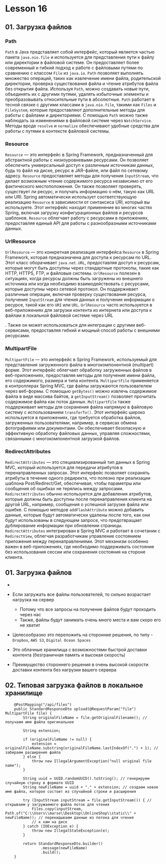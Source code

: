 # Lesson 16

## 01. Загрузка файлов


### Path

`Path` в Java представляет собой интерфейс, который является частью пакета `java.nio.file` и используется для представления пути к файлу или директории в файловой системе.
Он предоставляет более современный и гибкий подход к работе с файловыми путями по сравнению с классом `File` из `java.io`.
`Path` позволяет выполнять множество операций, таких как извлечение имени файла, родительской директории,
проверка существования файла и чтение атрибутов файла без открытия файла. Используя `Path`, можно создавать новые пути,
объединять их с другими путями, удалять избыточные элементы и преобразовывать относительные пути в абсолютные.
`Path` работает в тесной связке с другими классами в `java.nio.file`, такими как `Files` и `FileSystem`,
которые предоставляют дополнительные методы для работы с файлами и директориями. С помощью `Path` можно также наблюдать
за изменениями в файловой системе через `WatchService`. Методы вроде `resolve` и `normalize` обеспечивают удобные средства
для работы с путями в контексте файловой системы.

### Resource

`Resource` — это интерфейс в Spring Framework, предназначенный для абстрактной работы с низкоуровневыми ресурсами.
Он позволяет обеспечить универсальный доступ к различным источникам данных, будь то файл на диске, ресурс в JAR-файле,
или файл по сетевому адресу. `Resource` предоставляет методы для получения `InputStream`, что делает возможным чтение
содержимого ресурса независимо от его фактического местоположения. Он также позволяет проверять, существует ли ресурс,
и получать информацию о нём, такую как URL или URI. Spring автоматически использует соответствующую реализацию `Resource`
в зависимости от синтаксиса URI, который вы используете. Этот интерфейс находит применение во многих частях Spring,
включая загрузку конфигурационных файлов и ресурсов шаблонов. `Resource` облегчает работу с ресурсами в приложениях,
предоставляя единый API для работы с разнообразными источниками данных.

### UrlResource

`UrlResource` — это конкретная реализация интерфейса `Resource` в Spring Framework, которая предназначена для доступа к ресурсам по URL.
Этот класс оборачивает `java.net.URL`, предоставляя доступ к ресурсам, которые могут быть доступны через стандартные протоколы,
такие как HTTP, HTTPS, FTP, и файловые системы. `UrlResource` полезен в ситуациях, когда ресурсы должны быть загружены из внешнего
источника или когда необходимо взаимодействовать с ресурсами, которые доступны через сетевой протокол.
Он поддерживает различные операции, включая проверку существования ресурса, получение `InputStream` для чтения данных и
получение информации о ресурсе, такой как его `URI` или `URL`. `UrlResource` часто используется в веб-приложениях для загрузки
контента из интернета или доступа к файлам в локальной файловой системе через URL

. Также он может использоваться для интеграции с другими веб-сервисами, предоставляя гибкий и мощный способ работы с внешними ресурсами.

### MultipartFile

`MultipartFile` — это интерфейс в Spring Framework, используемый для представления загруженного файла в многокомпонентной (multipart) форме.
Этот интерфейс облегчает обработку загруженных файлов в веб-приложениях, предоставляя методы для получения имени файла, его содержимого,
размера и типа контента. `MultipartFile` применяется в контроллерах Spring MVC, где файлы загружаются пользователем через веб-формы.
С помощью `getBytes()` можно извлечь содержимое файла в виде массива байтов, а `getInputStream()` позволяет прочитать содержимое файла
как поток данных. `MultipartFile` также поддерживает методы для сохранения файла напрямую в файловую систему с использованием `transferTo()`.
Этот интерфейс широко используется в приложениях, где требуется обработка файлов, загруженных пользователями, например, в сервисах обмена
фотографиями или документами. Он обеспечивает безопасную и эффективную обработку файловых данных, управляя сложностями, связанными с
многокомпонентной загрузкой файлов.

### RedirectAttributes

`RedirectAttributes` — это специализированный тип данных в Spring MVC, который используется для передачи атрибутов в перенаправленных
запросах. Этот интерфейс позволяет сохранять атрибуты в течение одного редиректа, что полезно при реализации шаблона Post/Redirect/Get,
обеспечивая, чтобы параметры или сообщения об ошибках не терялись между запросами. `RedirectAttributes` обычно используется для добавления атрибутов,
которые должны быть доступны после перенаправления клиента на другой URL, например, сообщения о успешной загрузке файла или ошибке.
С помощью методов `addFlashAttribute` можно добавить данные, которые будут автоматически удалены после того, как они будут использованы в
следующем запросе, что предотвращает дублирование информации при обновлении страницы. `RedirectAttributes` интегрирован в Spring MVC и работает
в сочетании с `RedirectView`, облегчая разработчикам управление состоянием приложения между перенаправлениями.
Этот механизм особенно важен в веб-приложениях, где необходимо поддерживать состояние без использования сессии или сохранения состояния на стороне клиента.




## 01. Загрузка файлов

*
* Если загружать все файлы пользователей, то сильно возрастает нагрузка на сервер
   * Потому что все запросы на получение файлов будут проходить через нас
   * Также, файлы будут занимать очень много места и вам скоро его не хватит

* Целесообразно это переложить на сторонние решения, по типу - `Dropbox`, `AWS S3`, `Digital Ocean Spaces`

* Это облачные хранилища с возможностями быстрой доставки контента (безграничная память и высокая скорость)
* Преимущество стороннего решения в очень высокой скорости доставки контента без нагрузки вашего сервера

## 02. Типовая загрузка файлов в локальное хранилище

```
    @PostMapping("/api/files")
    public StandardResponseDto upload(@RequestParam("file") MultipartFile file) {
        String originalFileName = file.getOriginalFilename(); // получаем имя файла оригинальное

        String extension;

        if (originalFileName != null) {
            extension = originalFileName.substring(originalFileName.lastIndexOf(".") + 1); // забираем расширение файла
        } else {
            throw new IllegalArgumentException("null original file name");
        }

        String uuid = UUID.randomUUID().toString(); // генерируем случайную строку в формате UUID
        String newFileName = uuid + "." + extension; // создаем новое имя файла, которое состоит из случайной строки и расширения

        try (InputStream inputStream = file.getInputStream()) { // открываем у загружаемого файла поток для чтения
            Files.copy(inputStream, Path.of("C:\\Users\\marse\\Desktop\\OnlineShop\\static\\" + newFileName)); // перекидываем данные из потока для чтения
            // к нам на диск
        } catch (IOException e) {
            throw new IllegalStateException(e);
        }

        return StandardResponseDto.builder()
                .message(newFileName)
                .build();
    }
```


 




